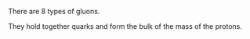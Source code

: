 There are 8 types of gluons.

They hold together quarks and form the bulk of the mass of the protons.